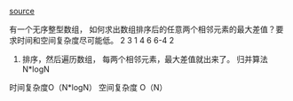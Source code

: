 [source](https://juejin.im/post/5a44acaa6fb9a0451d41c850)

有一个无序整型数组， 如何求出数组排序后的任意两个相邻元素的最大差值？要求时间和空间复杂度尽可能低。 
2 3  1  4 6    6-4 2

1. 排序，然后遍历数组， 每两个相邻元素，最大差值就出来了。 
归并算法 N*logN 

时间复杂度O（N*logN）
空间复杂度 O（N） 

